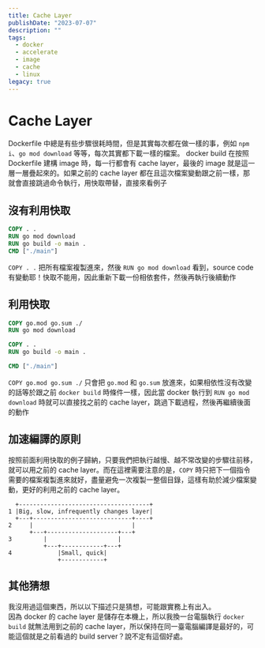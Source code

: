 ```yaml
---
title: Cache Layer
publishDate: "2023-07-07"
description: ""
tags:
  - docker
  - accelerate
  - image
  - cache
  - linux
legacy: true
---
```


# Cache Layer

Dockerfile 中總是有些步驟很耗時間，但是其實每次都在做一樣的事，例如 `npm i`、`go mod download` 等等，每次其實都下載一樣的檔案。
docker build 在按照 Dockerfile 建構 image 時，每一行都會有 cache layer，最後的 image 就是這一層一層疊起來的。如果之前的 cache layer 都在且這次檔案變動跟之前一樣，那就會直接跳過命令執行，用快取帶替，直接來看例子

## 沒有利用快取

```dockerfile
COPY . .
RUN go mod download
RUN go build -o main .
CMD ["./main"]
```

`COPY . .` 把所有檔案複製進來，然後 `RUN go mod download` 看到，source code 有變動耶！快取不能用，因此重新下載一份相依套件，然後再執行後續動作

## 利用快取

```dockerfile
COPY go.mod go.sum ./
RUN go mod download

COPY . .
RUN go build -o main .

CMD ["./main"]
```

`COPY go.mod go.sum ./` 只會把 `go.mod` 和 `go.sum` 放進來，如果相依性沒有改變的話等於跟之前 `docker build` 時條件一樣，因此當 docker 執行到 `RUN go mod download` 時就可以直接找之前的 cache layer，跳過下載過程，然後再繼續後面的動作

## 加速編譯的原則

按照前面利用快取的例子歸納，只要我們把執行越慢、越不常改變的步驟往前移，就可以用之前的 cache layer。而在這裡需要注意的是，`COPY` 時只把下一個指令需要的檔案複製進來就好，盡量避免一次複製一整個目錄，這樣有助於減少檔案變動，更好的利用之前的 cache layer。

```
  +-------------------------------------+
1 |Big, slow, infrequently changes layer|
  +---+----------------------------+----+
2     |                            |
      +---+--------------------+---+
3         |                    |
          +---+------------+---+
4             |Small, quick|
              +------------+
```

## 其他猜想

我沒用過這個東西，所以以下描述只是猜想，可能跟實務上有出入。  
因為 docker 的 cache layer 是儲存在本機上，所以我換一台電腦執行 `docker build` 就無法用到之前的 cache layer，所以保持在同一臺電腦編譯是最好的，可能這個就是之前看過的 build server？說不定有這個好處。
